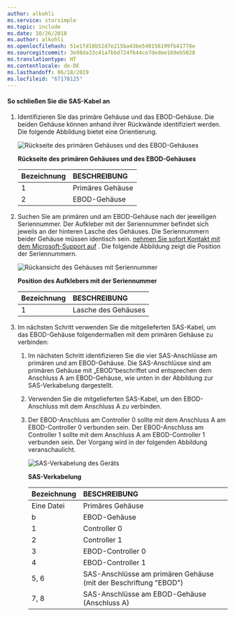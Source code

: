 ```yaml
---
author: alkohli
ms.service: storsimple
ms.topic: include
ms.date: 10/26/2018
ms.author: alkohli
ms.openlocfilehash: 51e1fd18b52d7e215ba43be540156199fb41778e
ms.sourcegitcommit: 3e98da33c41a7bbd724f644ce7dedee169eb5028
ms.translationtype: HT
ms.contentlocale: de-DE
ms.lasthandoff: 06/18/2019
ms.locfileid: "67178125"
---
```

#### <a name="to-attach-the-sas-cables"></a>So schließen Sie die SAS-Kabel an
1. Identifizieren Sie das primäre Gehäuse und das EBOD-Gehäuse. Die beiden Gehäuse können anhand ihrer Rückwände identifiziert werden. Die folgende Abbildung bietet eine Orientierung. 
   
    ![Rückseite des primären Gehäuses und des EBOD-Gehäuses](./media/storsimple-sas-cable-8600/HCSBackplaneofprimaryandEBODenclosure.png)
   
    **Rückseite des primären Gehäuses und des EBOD-Gehäuses**
   
   | Bezeichnung | BESCHREIBUNG |
   |:--- |:--- |
   | 1 |Primäres Gehäuse |
   | 2 |EBOD-Gehäuse |
2. Suchen Sie am primären und am EBOD-Gehäuse nach der jeweiligen Seriennummer. Der Aufkleber mit der Seriennummer befindet sich jeweils an der hinteren Lasche des Gehäuses. Die Seriennummern beider Gehäuse müssen identisch sein. [nehmen Sie sofort Kontakt mit dem Microsoft-Support auf](../articles/storsimple/storsimple-contact-microsoft-support.md) . Die folgende Abbildung zeigt die Position der Seriennummern.
   
    ![Rückansicht des Gehäuses mit Seriennummer](./media/storsimple-sas-cable-8600/HCSRearviewofenclosureindicatinglocationofserialnumbersticker.png)
   
    **Position des Aufklebers mit der Seriennummer**
   
   | Bezeichnung | BESCHREIBUNG |
   |:--- |:--- |
   | 1 |Lasche des Gehäuses |
3. Im nächsten Schritt verwenden Sie die mitgelieferten SAS-Kabel, um das EBOD-Gehäuse folgendermaßen mit dem primären Gehäuse zu verbinden:
   
   1. Im nächsten Schritt identifizieren Sie die vier SAS-Anschlüsse am primären und am EBOD-Gehäuse. Die SAS-Anschlüsse sind am primären Gehäuse mit „EBOD“beschriftet und entsprechen dem Anschluss A am EBOD-Gehäuse, wie unten in der Abbildung zur SAS-Verkabelung dargestellt.
   2. Verwenden Sie die mitgelieferten SAS-Kabel, um den EBOD-Anschluss mit dem Anschluss A zu verbinden.
   3. Der EBOD-Anschluss am Controller 0 sollte mit dem Anschluss A am EBOD-Controller 0 verbunden sein. Der EBOD-Anschluss am Controller 1 sollte mit dem Anschluss A am EBOD-Controller 1 verbunden sein. Der Vorgang wird in der folgenden Abbildung veranschaulicht. 
      
      ![SAS-Verkabelung des Geräts](./media/storsimple-sas-cable-8600/HCSSAScablingforyourdevice.png)
      
      **SAS-Verkabelung**
      
      | Bezeichnung | BESCHREIBUNG |
      |:--- |:--- |
      | Eine Datei |Primäres Gehäuse |
      | b |EBOD-Gehäuse |
      | 1 |Controller 0 |
      | 2 |Controller 1 |
      | 3 |EBOD-Controller 0 |
      | 4 |EBOD-Controller 1 |
      | 5, 6 |SAS-Anschlüsse am primären Gehäuse (mit der Beschriftung "EBOD") |
      | 7, 8 |SAS-Anschlüsse am EBOD-Gehäuse (Anschluss A) |

